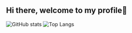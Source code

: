 ## Hi there, welcome to my profile👋

![GitHub stats](https://github-readme-stats.vercel.app/api?username=ArchemistChu&show_icons=true)
![Top Langs](https://github-readme-stats.vercel.app/api/top-langs/?username=yourusername&layout=compact)

<!--
**ArchemistChu/ArchemistChu** is a ✨ _special_ ✨ repository because its `README.md` (this file) appears on your GitHub profile.

Here are some ideas to get you started:

- 🔭 I’m currently working on ...
- 🌱 I’m currently learning ...
- 👯 I’m looking to collaborate on ...
- 🤔 I’m looking for help with ...
- 💬 Ask me about ...
- 📫 How to reach me: ...
- 😄 Pronouns: ...
- ⚡ Fun fact: ...
-->
